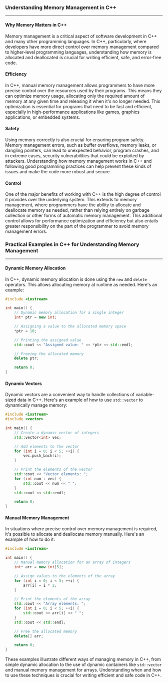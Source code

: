 ### Understanding Memory Management in C++

---

#### Why Memory Matters in C++

Memory management is a critical aspect of software development in C++ and many other programming languages. In C++, particularly, where developers have more direct control over memory management compared to higher-level programming languages, understanding how memory is allocated and deallocated is crucial for writing efficient, safe, and error-free code.

#### Efficiency

In C++, manual memory management allows programmers to have more precise control over the resources used by their programs. This means they can optimize memory usage, allocating only the required amount of memory at any given time and releasing it when it's no longer needed. This optimization is essential for programs that need to be fast and efficient, especially in high-performance applications like games, graphics applications, or embedded systems.

#### Safety

Using memory correctly is also crucial for ensuring program safety. Memory management errors, such as buffer overflows, memory leaks, or dangling pointers, can lead to unexpected behavior, program crashes, and in extreme cases, security vulnerabilities that could be exploited by attackers. Understanding how memory management works in C++ and following good programming practices can help prevent these kinds of issues and make the code more robust and secure.

#### Control

One of the major benefits of working with C++ is the high degree of control it provides over the underlying system. This extends to memory management, where programmers have the ability to allocate and deallocate memory as needed, rather than relying entirely on garbage collection or other forms of automatic memory management. This additional control allows for performance optimization and efficiency but also entails greater responsibility on the part of the programmer to avoid memory management errors.

### Practical Examples in C++ for Understanding Memory Management

---

#### Dynamic Memory Allocation

In C++, dynamic memory allocation is done using the `new` and `delete` operators. This allows allocating memory at runtime as needed. Here's an example:

```cpp
#include <iostream>

int main() {
    // Dynamic memory allocation for a single integer
    int* ptr = new int;

    // Assigning a value to the allocated memory space
    *ptr = 10;

    // Printing the assigned value
    std::cout << "Assigned value: " << *ptr << std::endl;

    // Freeing the allocated memory
    delete ptr;

    return 0;
}
```

#### Dynamic Vectors

Dynamic vectors are a convenient way to handle collections of variable-sized data in C++. Here's an example of how to use `std::vector` to dynamically manage memory:

```cpp
#include <iostream>
#include <vector>

int main() {
    // Create a dynamic vector of integers
    std::vector<int> vec;

    // Add elements to the vector
    for (int i = 0; i < 5; ++i) {
        vec.push_back(i);
    }

    // Print the elements of the vector
    std::cout << "Vector elements: ";
    for (int num : vec) {
        std::cout << num << " ";
    }
    std::cout << std::endl;

    return 0;
}
```

#### Manual Memory Management

In situations where precise control over memory management is required, it's possible to allocate and deallocate memory manually. Here's an example of how to do it:

```cpp
#include <iostream>

int main() {
    // Manual memory allocation for an array of integers
    int* arr = new int[5];

    // Assign values to the elements of the array
    for (int i = 0; i < 5; ++i) {
        arr[i] = i * 2;
    }

    // Print the elements of the array
    std::cout << "Array elements: ";
    for (int i = 0; i < 5; ++i) {
        std::cout << arr[i] << " ";
    }
    std::cout << std::endl;

    // Free the allocated memory
    delete[] arr;

    return 0;
}
```

These examples illustrate different ways of managing memory in C++, from simple dynamic allocation to the use of dynamic containers like `std::vector` and manual memory management for arrays. Understanding when and how to use these techniques is crucial for writing efficient and safe code in C++.
